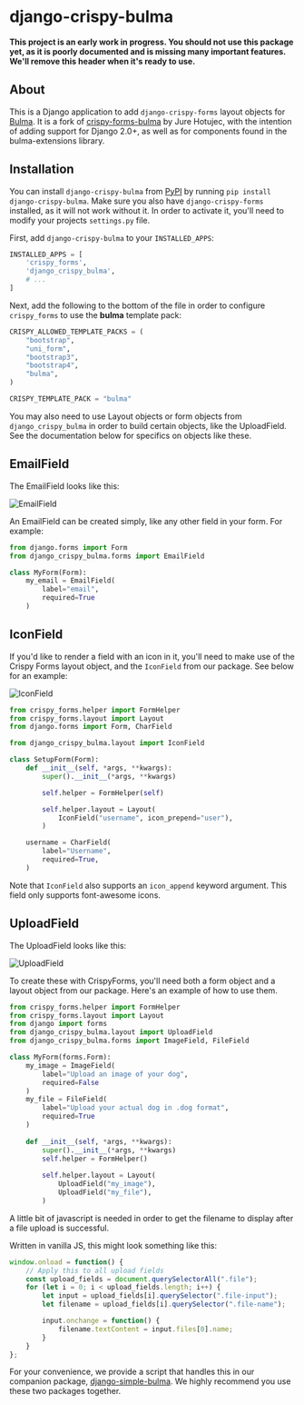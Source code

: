 # django-crispy-bulma

**This project is an early work in progress. You should not use this package yet, as it is poorly documented and is missing many important features. We'll remove this header when it's ready to use.**

## About

This is a Django application to add `django-crispy-forms` layout objects for [Bulma](https://bulma.io/). 
It is a fork of [crispy-forms-bulma](https://github.com/jhotujec/crispy-forms-bulma) by Jure Hotujec, with the intention 
of adding support for Django 2.0+, as well as for components found in the bulma-extensions library.

## Installation

You can install `django-crispy-bulma` from [PyPI](https://pypi.org/project/django-crispy-bulma/) by running `pip install django-crispy-bulma`. Make sure you also have `django-crispy-forms` installed, as it will not work without it. In order to activate it, you'll need to modify your projects `settings.py` file. 

First, add `django-crispy-bulma` to your `INSTALLED_APPS`:

```python
INSTALLED_APPS = [
    'crispy_forms',
    'django_crispy_bulma',
    # ...
]
```

Next, add the following to the bottom of the file in order to configure `crispy_forms` to use the **bulma** template pack:
```python
CRISPY_ALLOWED_TEMPLATE_PACKS = (
    "bootstrap",
    "uni_form",
    "bootstrap3",
    "bootstrap4",
    "bulma",
)

CRISPY_TEMPLATE_PACK = "bulma"
```

You may also need to use Layout objects or form objects from `django_crispy_bulma` in order to build certain objects, like the UploadField. See the documentation below for specifics on objects like these.

EmailField
----------

The EmailField looks like this:

![EmailField](https://i.imgur.com/IBioO0Y.gif)

An EmailField can be created simply, like any other field in your form. For example:

```python
from django.forms import Form
from django_crispy_bulma.forms import EmailField

class MyForm(Form):
    my_email = EmailField(
        label="email",
        required=True
    )
```


IconField
---------

If you'd like to render a field with an icon in it, you'll need to make use of the Crispy Forms layout object,
and the `IconField` from our package. See below for an example:

![IconField](https://i.imgur.com/tHsPHrM.png)

```python
from crispy_forms.helper import FormHelper
from crispy_forms.layout import Layout
from django.forms import Form, CharField

from django_crispy_bulma.layout import IconField

class SetupForm(Form):
    def __init__(self, *args, **kwargs):
        super().__init__(*args, **kwargs)

        self.helper = FormHelper(self)

        self.helper.layout = Layout(
            IconField("username", icon_prepend="user"),
        )

    username = CharField(
        label="Username",
        required=True,
    )
```

Note that `IconField` also supports an `icon_append` keyword argument. This field only supports font-awesome icons.

UploadField
-----------

The UploadField looks like this:

![UploadField](https://i.imgur.com/hCv7g9K.gif)

To create these with CrispyForms, you'll need both a form object and a layout object from our package. Here's an example of how to use them.
```python
from crispy_forms.helper import FormHelper
from crispy_forms.layout import Layout
from django import forms
from django_crispy_bulma.layout import UploadField
from django_crispy_bulma.forms import ImageField, FileField

class MyForm(forms.Form):
    my_image = ImageField(
        label="Upload an image of your dog",
        required=False
    )
    my_file = FileField(
        label="Upload your actual dog in .dog format",
        required=True    
    )
    
    def __init__(self, *args, **kwargs):
        super().__init__(*args, **kwargs)
        self.helper = FormHelper()
        
        self.helper.layout = Layout(
            UploadField("my_image"),
            UploadField("my_file"),
        )
```

A little bit of javascript is needed in order to get the filename to display after a file upload is successful.

Written in vanilla JS, this might look something like this:

```javascript
window.onload = function() {
    // Apply this to all upload fields
    const upload_fields = document.querySelectorAll(".file");
    for (let i = 0; i < upload_fields.length; i++) {
        let input = upload_fields[i].querySelector(".file-input");
        let filename = upload_fields[i].querySelector(".file-name");

        input.onchange = function() {
            filename.textContent = input.files[0].name;
        }
    }
};
```

For your convenience, we provide a script that handles this in our companion package, [django-simple-bulma](https://github.com/python-discord/django-simple-bulma). We highly recommend you use these two packages together.  
